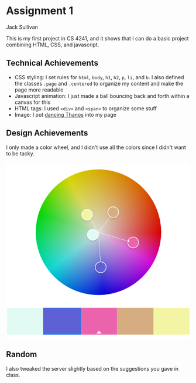 # Assignment 1

Jack Sullivan

This is my first project in CS 4241, and it shows that I can do a basic project combining HTML, CSS, and javascript.

## Technical Achievements

- CSS styling: I set rules for `html`, `body`, `h1`, `h2`, `p`, `li`, and `b`. I also defined the classes `.page` and `.centered` to organize my content and make the page more readable
- Javascript animation: I just made a ball bouncing back and forth within a canvas for this
- HTML tags: I used `<div>` and `<span>` to organize some stuff
- Image: I put [dancing Thanos](https://c.tenor.com/L4DgAFBQTuoAAAAi/twerking-thanos.gif) into my page

## Design Achievements

I only made a color wheel, and I didn't use all the colors since I didn't want to be tacky.

![colors](./color-wheel.png)

## Random

I also tweaked the server slightly based on the suggestions you gave in class.
